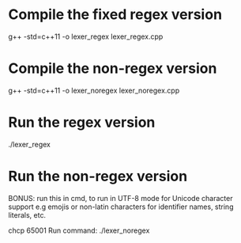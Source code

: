 # Compile the fixed regex version
g++ -std=c++11 -o lexer_regex lexer_regex.cpp

# Compile the non-regex version
g++ -std=c++11 -o lexer_noregex lexer_noregex.cpp

# Run the regex version
./lexer_regex

# Run the non-regex version
BONUS:
run this in cmd, to run in UTF-8 mode for Unicode character support e.g emojis or non-latin characters for identifier names, string literals, etc.

chcp 65001
Run command:
./lexer_noregex
